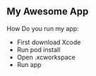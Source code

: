 ## My Awesome App

How Do you run my app: 
* First download Xcode
* Run pod install 
* Open .xcworkspace 
* Run app 


